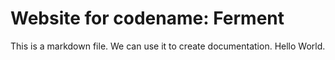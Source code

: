 # Website for codename: Ferment

This is a markdown file. We can use it to create documentation.
Hello World.